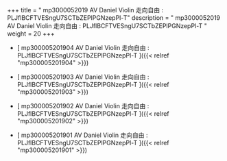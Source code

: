 +++
title = "  mp3000052019 AV Daniel Violin 走向自由 : PLJflBCFTVESngU7SCTbZEPlPGNzepPl-T"
description = "  mp3000052019 AV Daniel Violin 走向自由 : PLJflBCFTVESngU7SCTbZEPlPGNzepPl-T  "
weight = 20
+++



* [ mp300005201904 AV Daniel Violin 走向自由 : PLJflBCFTVESngU7SCTbZEPlPGNzepPl-T  ]({{< relref "mp300005201904" >}})


* [ mp300005201903 AV Daniel Violin 走向自由 : PLJflBCFTVESngU7SCTbZEPlPGNzepPl-T  ]({{< relref "mp300005201903" >}})


* [ mp300005201902 AV Daniel Violin 走向自由 : PLJflBCFTVESngU7SCTbZEPlPGNzepPl-T  ]({{< relref "mp300005201902" >}})


* [ mp300005201901 AV Daniel Violin 走向自由 : PLJflBCFTVESngU7SCTbZEPlPGNzepPl-T  ]({{< relref "mp300005201901" >}})

